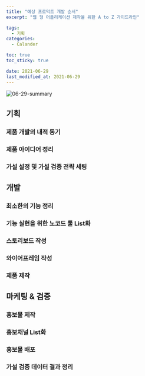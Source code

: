 ```yaml
---
title: "예상 프로덕트 개발 순서"
excerpt: "웹 형 어플리케이션 제작을 위한 A to Z 가이드라인"

tags:
  - 기획
categories:
  - Calander

toc: true
toc_sticky: true

date: 2021-06-29
last_modified_at: 2021-06-29
---
```

![06-29-summary](https://user-images.githubusercontent.com/73425926/123816433-45f1d180-d932-11eb-8fb1-867f039bee7c.jpg)

## 기획
### 제품 개발의 내적 동기
### 제품 아이디어 정리
### 가설 설정 및 가설 검증 전략 세팅

## 개발
### 최소한의 기능 정리 
### 기능 실현을 위한 노코드 툴 List화
### 스토리보드 작성
### 와이어프레임 작성 
### 제품 제작
## 마케팅 & 검증
### 홍보물 제작 
### 홍보채널 List화
### 홍보물 배포
### 가설 검증 데이터 결과 정리